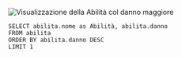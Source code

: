 ![Visualizzazione della Abilità col danno maggiore](o1.png)

```
SELECT abilita.nome as Abilità, abilita.danno
FROM abilita
ORDER BY abilita.danno DESC
LIMIT 1
```
